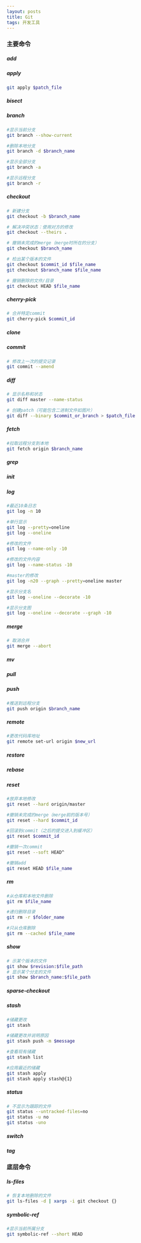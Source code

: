```yaml
---
layout: posts
title: Git
tags: 开发工具
---
```



### 主要命令

##### add
##### apply

```bash
git apply $patch_file
```

##### bisect

##### branch
```bash
#显示当前分支
git branch --show-current

#删除本地分支
git branch -d $branch_name

#显示全部分支
git branch -a

#显示远程分支
git branch -r
```

##### checkout
```bash
# 新建分支
git checkout -b $branch_name

# 解决冲突状态：使用对方的修改
git checkout --theirs . 

# 撤销未完成的merge（merge时所在的分支）
git checkout $branch_name

# 检出某个版本的文件
git checkout $commit_id $file_name
git checkout $branch_name $file_name

# 撤销删除的文件/目录
git checkout HEAD $file_name
```

##### cherry-pick
```bash
# 合并特定commit
git cherry-pick $commit_id
```

##### clone

##### commit
```bash
# 修改上一次的提交记录
git commit --amend
```

##### diff
```bash
# 显示名称和状态
git diff master --name-status

# 创建patch（可能包含二进制文件如图片）
git diff --binary $commit_or_branch > $patch_file
```

##### fetch
```bash
#拉取远程分支到本地
git fetch origin $branch_name
```

##### grep
##### init
##### log
```bash
#最近10条日志
git log -n 10

#单行显示
git log --pretty=oneline
git log --oneline

#修改的文件
git log --name-only -10

#修改的文件内容
git log --name-status -10

#master的修改
git log -n20 --graph --pretty=oneline master

#显示分支名
git log --oneline --decorate -10

#显示分支图
git log --oneline --decorate --graph -10
```

##### merge
```bash
# 取消合并
git merge --abort
```


##### mv

##### pull
##### push
```bash
#推送到远程分支
git push origin $branch_name
```


##### remote
```bash
#更改代码库地址
git remote set-url origin $new_url
```


##### restore
##### rebase
##### reset
```bash
#放弃本地修改
git reset --hard origin/master

#撤销未完成的merge（merge前的版本号）
git reset --hard $commit_id

#回滚到commit（之后的提交进入到缓冲区）
git reset $commit_id

#撤销一次commit
git reset --soft HEAD^

#撤销add
git reset HEAD $file_name
```

##### rm
```bash
#从仓库和本地文件删除
git rm $file_name

#递归删除目录
git rm -r $folder_name

#只从仓库删除
git rm --cached $file_name
```

##### show
```bash
# 示某个版本的文件
git show $revision:$file_path
# 显示某个分支的文件
git show $branch_name:$file_path
```

##### sparse-checkout

##### stash
```bash
#储藏更改
git stash

#储藏更改并说明原因
git stash push -m $message

#查看现有储藏
git stash list

#应用最近的储藏
git stash apply
git stash apply stash@{1}
```

##### status
```bash
# 不显示为跟踪的文件
git status --untracked-files=no
git status -u no
git status -uno
```

##### switch
##### tag



### 底层命令

##### ls-files
```bash
# 恢复本地删除的文件
git ls-files -d | xargs -i git checkout {}
```


##### symbolic-ref
```bash
#显示当前所属分支
git symbolic-ref --short HEAD

```




